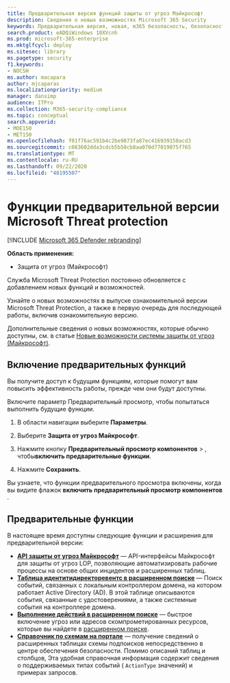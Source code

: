 ```yaml
---
title: Предварительная версия функций защиты от угроз Майкрософт
description: Сведения о новых возможностях Microsoft 365 Security
keywords: Предварительная версия, новая, m365 безопасность, безопасность, 365, возможности
search.product: eADQiWindows 10XVcnh
ms.prod: microsoft-365-enterprise
ms.mktglfcycl: deploy
ms.sitesec: library
ms.pagetype: security
f1.keywords:
- NOCSH
ms.author: macapara
author: mjcaparas
ms.localizationpriority: medium
manager: dansimp
audience: ITPro
ms.collection: M365-security-compliance
ms.topic: conceptual
search.appverid:
- MOE150
- MET150
ms.openlocfilehash: f01f76ac591b4c2be9873fa87ec416939158acd3
ms.sourcegitcommit: c083602dda3cdcb5b58cb8aa070d77019075f765
ms.translationtype: MT
ms.contentlocale: ru-RU
ms.lasthandoff: 09/22/2020
ms.locfileid: "48195507"
---
```

# <a name="microsoft-threat-protection-preview-features"></a>Функции предварительной версии Microsoft Threat protection

[!INCLUDE [Microsoft 365 Defender rebranding](../includes/microsoft-defender.md)]


**Область применения:**
- Защита от угроз (Майкрософт)


Служба Microsoft Threat Protection постоянно обновляется с добавлением новых функций и возможностей.

Узнайте о новых возможностях в выпуске ознакомительной версии Microsoft Threat Protection, а также в первую очередь для последующей работы, включив ознакомительную версию.

Дополнительные сведения о новых возможностях, которые обычно доступны, см. в статье [Новые возможности системы защиты от угроз (Майкрософт)](whats-new.md).

## <a name="turn-on-preview-features"></a>Включение предварительных функций
Вы получите доступ к будущим функциям, которые помогут вам повысить эффективность работы, прежде чем они будут доступны.

Включите параметр Предварительный просмотр, чтобы попытаться выполнить будущие функции.

1. В области навигации выберите **Параметры**.

2. Выберите **Защита от угроз Майкрософт**.


3. Нажмите кнопку **Предварительный просмотр компонентов**  >  , чтобы**включить предварительные функции**. 

3. Нажмите **Сохранить**.

Вы узнаете, что функции предварительного просмотра включены, когда вы видите флажок **включить предварительный просмотр компонентов** . 

## <a name="preview-features"></a>Предварительные функции
В настоящее время доступны следующие функции и расширения для предварительной версии:

- **[API защиты от угроз Майкрософт](api-overview.md)** — API-интерфейсы Майкрософт для защиты от угроз LOP, позволяющие автоматизировать рабочие процессы на основе общих инцидентов и расширенных таблиц. 
- **[Таблица идентитидиректоревентс в расширенном поиске](advanced-hunting-identitydirectoryevents-table.md)** — Поиск событий, связанных с локальным контроллером домена, на котором работает Active Directory (AD). В этой таблице описываются события, связанные с удостоверениями, а также системные события на контроллере домена.
- **[Выполнение действий в расширенном поиске](advanced-hunting-take-action.md)** — быстрое включение угроз или адресов скомпрометированных ресурсов, которые вы найдете в [расширенном поиске](advanced-hunting-overview.md).
- **[Справочник по схемам на портале](advanced-hunting-schema-tables.md#get-schema-information-in-the-security-center)** — получение сведений о расширенных таблицах схемы подпоисков непосредственно в центре обеспечения безопасности. Помимо описаний таблиц и столбцов, Эта удобная справочная информация содержит сведения о поддерживаемых типах событий ( `ActionType` значений) и примерах запросов.

